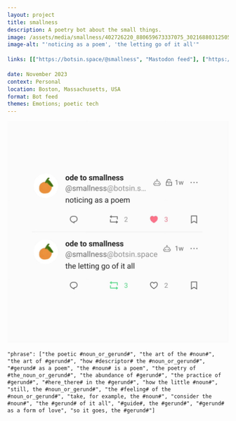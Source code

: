 ```yaml
---
layout: project
title: smallness
description: A poetry bot about the small things.
image: /assets/media/smallness/402726220_880659673337075_3021688031250572908_n.jpg
image-alt: "'noticing as a poem', 'the letting go of it all'"

links: [["https://botsin.space/@smallness", "Mastodon feed"], ["https://cheapbotstootsweet.com/source/?url=https://botsin.space/@smallness", "Tracery source"]]

date: November 2023
context: Personal
location: Boston, Massachusetts, USA
format: Bot feed
themes: Emotions; poetic tech
---
```


<div class="gallery">
  <img class="size-s" src="/assets/media/smallness/402726220_880659673337075_3021688031250572908_n.jpg" alt="'noticing as a poem', 'the letting go of it all'">
</div>

<pre class="code-block wrap"><code>"phrase": ["the poetic #noun_or_gerund#", "the art of the #noun#", "the art of #gerund#", "how #descriptor# the #noun_or_gerund#", "#gerund# as a poem", "the #noun# is a poem", "the poetry of #the_noun_or_gerund#", "the abundance of #gerund#", "the practice of #gerund#", "#here_there# in the #gerund#", "how the little #noun#", "still, the #noun_or_gerund#", "the #feeling# of the #noun_or_gerund#", "take, for example, the #noun#", "consider the #noun#", "the #gerund# of it all", "#guide#, the #gerund#", "#gerund# as a form of love", "so it goes, the #gerund#"]</code></pre>